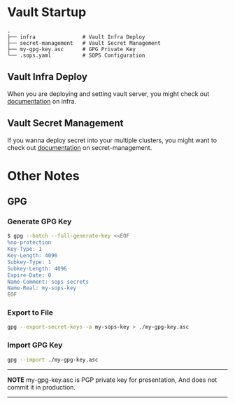 # Vault Startup

```
.
├── infra               # Vault Infra Deploy
├── secret-management   # Vault Secret Management
├── my-gpg-key.asc      # GPG Private Key
└── .sops.yaml          # SOPS Configuration 
```

## Vault Infra Deploy
When you are deploying and setting vault server, you might check out [documentation](./infra/README.md) on infra.

## Vault Secret Management
If you wanna deploy secret into your multiple clusters, you might want to check out [documentation](./secret-management/README.md) on secret-management.

# Other Notes
## GPG 
### Generate GPG Key
```bash
$ gpg --batch --full-generate-key <<EOF
%no-protection
Key-Type: 1
Key-Length: 4096
Subkey-Type: 1
Subkey-Length: 4096
Expire-Date: 0
Name-Comment: sops secrets
Name-Real: my-sops-key
EOF
```

### Export to File
```bash
gpg --export-secret-keys -a my-sops-key > ./my-gpg-key.asc
```

### Import GPG Key
```bash
gpg --import ./my-gpg-key.asc
```

---
**NOTE**
my-gpg-key.asc is PGP private key for presentation, And does not commit it in production.

---